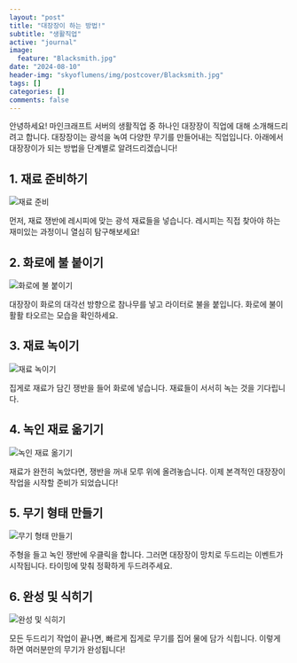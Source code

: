 ```yaml
---
layout: "post"
title: "대장장이 하는 방법!"
subtitle: "생활직업"
active: "journal"
image:
  feature: "Blacksmith.jpg"
date: "2024-08-10"
header-img: "skyoflumens/img/postcover/Blacksmith.jpg"
tags: []
categories: []
comments: false
---
```


안녕하세요! 마인크래프트 서버의 생활직업 중 하나인 대장장이 직업에 대해 소개해드리려고 합니다. 
대장장이는 광석을 녹여 다양한 무기를 만들어내는 직업입니다. 
아래에서 대장장이가 되는 방법을 단계별로 알려드리겠습니다!

## 1. 재료 준비하기

![재료 준비](skyoflumens/img/postcover/1.gif)

먼저, 재료 쟁반에 레시피에 맞는 광석 재료들을 넣습니다. 레시피는 직접 찾아야 하는 재미있는 과정이니 열심히 탐구해보세요!

## 2. 화로에 불 붙이기

![화로에 불 붙이기](skyoflumens/img/postcover/2.gif)

대장장이 화로의 대각선 방향으로 참나무를 넣고 라이터로 불을 붙입니다. 화로에 불이 활활 타오르는 모습을 확인하세요.

## 3. 재료 녹이기

![재료 녹이기](skyoflumens/img/postcover/3.gif)

집게로 재료가 담긴 쟁반을 들어 화로에 넣습니다. 재료들이 서서히 녹는 것을 기다립니다.

## 4. 녹인 재료 옮기기

![녹인 재료 옮기기](skyoflumens/img/postcover/4.gif)

재료가 완전히 녹았다면, 쟁반을 꺼내 모루 위에 올려놓습니다. 이제 본격적인 대장장이 작업을 시작할 준비가 되었습니다!

## 5. 무기 형태 만들기

![무기 형태 만들기](skyoflumens/img/postcover/5.gif)

주형을 들고 녹인 쟁반에 우클릭을 합니다. 그러면 대장장이 망치로 두드리는 이벤트가 시작됩니다. 타이밍에 맞춰 정확하게 두드려주세요.

## 6. 완성 및 식히기

![완성 및 식히기](skyoflumens/img/postcover/6.gif)

모든 두드리기 작업이 끝나면, 빠르게 집게로 무기를 집어 물에 담가 식힙니다. 이렇게 하면 여러분만의 무기가 완성됩니다!
